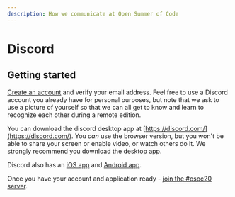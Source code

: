 ```yaml
---
description: How we communicate at Open Summer of Code
---
```


# Discord

## Getting started

[Create an account](https://discord.com/register) and verify your email address. Feel free to use a Discord account you already have for personal purposes, but note that we ask to use a picture of yourself so that we can all get to know and learn to recognize each other during a remote edition.

You can download the discord desktop app at [https://discord.com/](https://discord.com/). You _can_ use the browser version, but you won't be able to share your screen or enable video, or watch others do it. We strongly recommend you download the desktop app.

Discord also has an [iOS app](https://apps.apple.com/us/app/discord/id985746746) and [Android app](https://play.google.com/store/apps/details?id=com.discord&hl=en).

Once you have your account and application ready - [join the \#osoc20 server](https://discord.gg/PJrDvcb).



